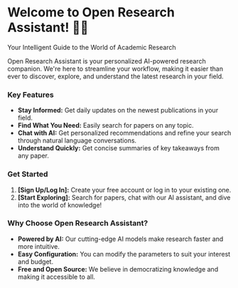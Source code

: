 # Welcome to Open Research Assistant! 🚀🤖


Your Intelligent Guide to the World of Academic Research

Open Research Assistant is your personalized AI-powered research companion. We're here to streamline your workflow, making it easier than ever to discover, explore, and understand the latest research in your field.

### Key Features



* **Stay Informed:**  Get daily updates on the newest publications in your field.
* **Find What You Need:**  Easily search for papers on any topic.
* **Chat with AI:**  Get personalized recommendations and refine your search through natural language conversations.
* **Understand Quickly:**  Get concise summaries of key takeaways from any paper.

### Get Started



1. **[Sign Up/Log In]:** Create your free account or log in to your existing one.
2. **[Start Exploring]:**  Search for papers, chat with our AI assistant, and dive into the world of knowledge!



### Why Choose Open Research Assistant?



* **Powered by AI:** Our cutting-edge AI models make research faster and more intuitive.
* **Easy Configuration:** You can modify the parameters to suit your interest and budget.
* **Free and Open Source:** We believe in democratizing knowledge and making it accessible to all.
